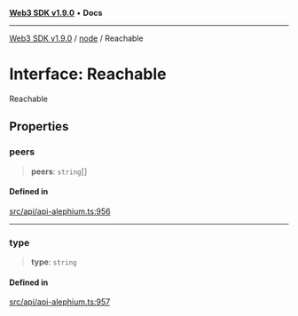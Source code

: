 [**Web3 SDK v1.9.0**](../../../README.md) • **Docs**

***

[Web3 SDK v1.9.0](../../../globals.md) / [node](../README.md) / Reachable

# Interface: Reachable

Reachable

## Properties

### peers

> **peers**: `string`[]

#### Defined in

[src/api/api-alephium.ts:956](https://github.com/Mystic-Nayy/alephium-web3/blob/ee41f5e0e7d7fb0b155fe62f05b2ac03772895ca/packages/web3/src/api/api-alephium.ts#L956)

***

### type

> **type**: `string`

#### Defined in

[src/api/api-alephium.ts:957](https://github.com/Mystic-Nayy/alephium-web3/blob/ee41f5e0e7d7fb0b155fe62f05b2ac03772895ca/packages/web3/src/api/api-alephium.ts#L957)
